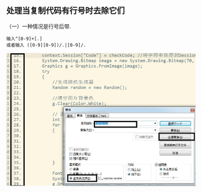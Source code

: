 ## 处理当复制代码有行号时去除它们
（一）一种情况是行号后带.  
``` 
输入^[0-9]+[.] 
或者输入 ([0-9][0-9])/.|[0-9]/. 
```
![](media/1.jpg)